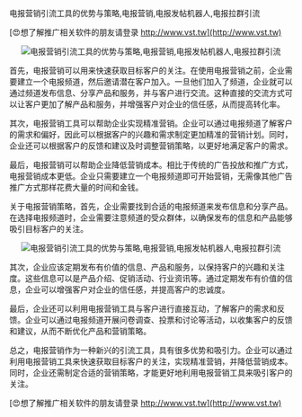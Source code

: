 电报营销引流工具的优势与策略,电报营销,电报发帖机器人,电报拉群引流

[😍想了解推广相关软件的朋友请登录 http://www.vst.tw](http://www.vst.tw)

 <center><img src="https://vst.tw/MP4/tuiguang/png/7.png" alt="电报营销引流工具的优势与策略,电报营销,电报发帖机器人,电报拉群引流"></center>

首先，电报营销可以用来快速获取目标客户的关注。在使用电报营销之前，企业需要建立一个电报频道，然后邀请潜在客户加入。一旦他们加入了频道，企业就可以通过频道发布信息、分享产品和服务，并与客户进行交流。这种直接的交流方式可以让客户更加了解产品和服务，并增强客户对企业的信任感，从而提高转化率。

其次，电报营销工具可以帮助企业实现精准营销。企业可以通过电报频道了解客户的需求和偏好，因此可以根据客户的兴趣和需求制定更加精准的营销计划。同时，企业还可以根据客户的反馈和建议及时调整营销策略，以更好地满足客户的需求。

最后，电报营销可以帮助企业降低营销成本。相比于传统的广告投放和推广方式，电报营销成本更低。企业只需要建立一个电报频道即可开始营销，无需像其他广告推广方式那样花费大量的时间和金钱。

关于电报营销策略，首先，企业需要找到合适的电报频道来发布信息和分享产品。在选择电报频道时，企业需要注意频道的受众群体，以确保发布的信息和产品能够吸引目标客户的关注。

 <center><img src="https://vst.tw/MP4/tuiguang/png/1.png" alt="电报营销引流工具的优势与策略,电报营销,电报发帖机器人,电报拉群引流"></center>

其次，企业应该定期发布有价值的信息、产品和服务，以保持客户的兴趣和关注度。这些信息可以是产品介绍、促销活动、行业资讯等。通过定期发布有价值的信息，企业可以增强客户对企业的信任感，并提高客户的忠诚度。

最后，企业还可以利用电报营销工具与客户进行直接互动，了解客户的需求和反馈。企业可以通过电报频道开展问卷调查、投票和讨论等活动，以收集客户的反馈和建议，从而不断优化产品和营销策略。

总之，电报营销作为一种新兴的引流工具，具有很多优势和吸引力。企业可以通过利用电报营销工具来快速获取目标客户的关注，实现精准营销，并降低营销成本。同时，企业还需制定合适的营销策略，才能更好地利用电报营销工具来吸引客户的关注。

[😍想了解推广相关软件的朋友请登录 http://www.vst.tw](http://www.vst.tw)



